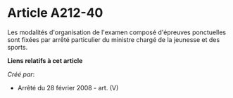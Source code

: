 # Article A212-40

Les modalités d'organisation de l'examen composé d'épreuves ponctuelles sont fixées par arrêté particulier du ministre chargé
de la jeunesse et des sports.

**Liens relatifs à cet article**

_Créé par_:

  - Arrêté du 28 février 2008 - art. (V)
